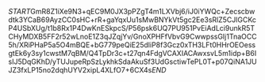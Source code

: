 $START$GmR8Z1iXe9N3+qEC9M0JX3pPZgT4m1LXVbj6/iJ0iYWQc+Zecscbwdtk3YCaB69AyzCC0sHC+rR+gaYqxUu1sMwBNYkVt5gc2Ee3sRlZ5CJlGCKcP4USbXUg/t1b8Rx1P4DwKnESkpcS/P56psk6UQ7PU951PvEiAdLci9unkR5TCHyMDXB5FF2r52wLnoE1Z3qJZqjYv/GnoXPHFfVbvG9CwwpssGIj1TnaOCC5h/XRiPHaP5a5O4mBQE+bG779peQiE25dliP8f3Gcz0xTH3LFt0HHrOEOessgtEk6y3sy1cwstM7qBM/Q4TpDr3c+t27qn4FdgVCAXIACAwxsvL5m1idp+B6IsIJ5DqGKhD/yTUJupeRpSzLykhkSdaAkuSf3UdGsctiwTePL0T+p07QiNA1JUJZ3fxLP15no2dqhUYV2xipL4XLfO7+6CX4s$END$